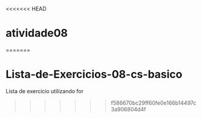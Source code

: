<<<<<<< HEAD
# atividade08
=======
# Lista-de-Exercicios-08-cs-basico
Lista de exercicio utilizando for
>>>>>>> f586670bc29ff60fe0e166b14497c3a906804d4f

